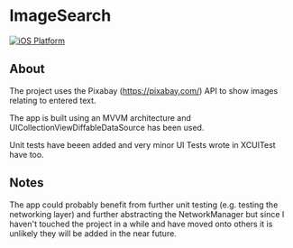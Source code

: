 # ImageSearch

[![iOS Platform](https://img.shields.io/badge/platform-ios-lightgrey.svg)](https://img.shields.io/badge/platform-ios-lightgrey.svg)

## About

The project uses the Pixabay (https://pixabay.com/) API to show images relating to entered text. 

The app is built using an MVVM architecture and UICollectionViewDiffableDataSource has been used.

Unit tests have beeen added and very minor UI Tests wrote in XCUITest have too.

## Notes

The app could probably benefit from further unit testing (e.g. testing the networking layer) and further abstracting the NetworkManager but since I haven't touched the project in a while and have moved onto others it is unlikely they will be added in the near future. 



